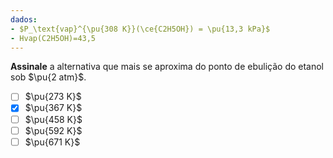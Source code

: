 ```yaml
---
dados:
- $P_\text{vap}^{\pu{308 K}}(\ce{C2H5OH}) = \pu{13,3 kPa}$
- Hvap(C2H5OH)=43,5
---
```


**Assinale** a alternativa que mais se aproxima do ponto de ebulição do etanol sob $\pu{2 atm}$.

- [ ] $\pu{273 K}$
- [x] $\pu{367 K}$
- [ ] $\pu{458 K}$
- [ ] $\pu{592 K}$
- [ ] $\pu{671 K}$